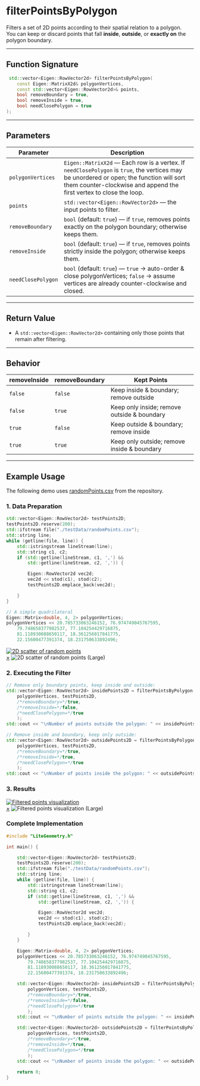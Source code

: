 # **filterPointsByPolygon**

Filters a set of 2D points according to their spatial relation to a polygon.  
You can keep or discard points that fall **inside**, **outside**, or **exactly on** the polygon boundary.

---

## **Function Signature**
```cpp
 std::vector<Eigen::RowVector2d> filterPointsByPolygon(
    const Eigen::MatrixX2d& polygonVertices,
    const std::vector<Eigen::RowVector2d>& points,
    bool removeBoundary = true,
    bool removeInside = true,
    bool needClosePolygon = true
);
```
---

## **Parameters**

| Parameter           | Description                                                                 |
|---------------------|-----------------------------------------------------------------------------|
| `polygonVertices`   | `Eigen::MatrixX2d` — Each row is a vertex. If `needClosePolygon` is `true`, the vertices may be unordered or open; the function will sort them counter-clockwise and append the first vertex to close the loop. |
| `points`            | `std::vector<Eigen::RowVector2d>` — the input points to filter.     |
| `removeBoundary`    | `bool` (default: `true`) — if `true`, removes points exactly on the polygon boundary; otherwise keeps them. |
| `removeInside`      | `bool` (default: `true`) — if `true`, removes points strictly inside the polygon; otherwise keeps them. |
| `needClosePolygon`  | `bool` (default: `true`) — `true` → auto-order & close polygonVertices; `false` → assume vertices are already counter-clockwise and closed. |

---

## **Return Value**
- A `std::vector<Eigen::RowVector2d>` containing only those points that remain after filtering.

---

## **Behavior**

| removeInside | removeBoundary | Kept Points                                        |
|--------------|----------------|----------------------------------------------------|
| `false`      | `false`        | Keep inside & boundary; remove outside             |
| `false`      | `true`         | Keep only inside; remove outside & boundary        |
| `true`       | `false`        | Keep outside & boundary; remove inside             |
| `true`       | `true`         | Keep only outside; remove inside & boundary        |


---

## **Example Usage** 

The following demo uses [randomPoints.csv](https://github.com/ZhikangLai/LiteGeometry/testData/randomPoints.csv) from the repository.

### **1. Data Preparation**
```cpp
std::vector<Eigen::RowVector2d> testPoints2D;
testPoints2D.reserve(200);
std::ifstream file("./testData/randomPoints.csv");
std::string line;
while (getline(file, line)) {
    std::istringstream lineStream(line);
    std::string c1, c2;
    if (std::getline(lineStream, c1, ',') &&
        std::getline(lineStream, c2, ',')) {

        Eigen::RowVector2d vec2d;
        vec2d << stod(c1), stod(c2);
        testPoints2D.emplace_back(vec2d);

    }
}

// A simple quadrilateral
Eigen::Matrix<double, 4, 2> polygonVertices;
polygonVertices << 20.785733063246152, 76.974749045767595,
    79.748658377982537, 77.104254429716875,
    81.118930088650117, 18.361256017841775,
    22.15600477391374, 18.231750633892496;
```
<!-- <p align="center"> <img src="./fig/randomPoint2d.png" width="50%" alt="2D scatter of random points"> </p> -->
<a id="close-lightbox" style="display: none;"></a>
<div class="single-img-container">
    <a href="#lightbox-single-1" class="lightbox-trigger">
        <img src="../fig/randomPoint2d.png" 
             alt="2D scatter of random points"> 
    </a>
</div>

<div id="lightbox-single-1" class="lightbox">
    <a href="#close-lightbox" class="lightbox-close">&times;</a>
    <img src="../fig/randomPoint2d.png" alt="2D scatter of random points (Large)">
</div>

### **2. Executing the Filter**
```cpp
// Remove only boundary points, keep inside and outside:
std::vector<Eigen::RowVector2d> insidePoints2D = filterPointsByPolygon(
    polygonVertices, testPoints2D,
    /*removeBoundary=*/true,
    /*removeInside=*/false,
    /*needClosePolygon=*/true
    );
std::cout << "\nNumber of points outside the polygon: " << insidePoints2D.size() << "\n";

// Remove inside and boundary, keep only outside:
std::vector<Eigen::RowVector2d> outsidePoints2D = filterPointsByPolygon(
    polygonVertices, testPoints2D,
    /*removeBoundary=*/true,
    /*removeInside=*/true,
    /*needClosePolygon=*/true
    );
std::cout << "\nNumber of points inside the polygon: " << outsidePoints2D.size() << "\n";
```

### **3. Results**

<div class="single-img-container">
    <a href="#lightbox-single-2" class="lightbox-trigger">
        <img src="../fig/filterPointsByPolygon.png" 
             alt="Filtered points visualization"> 
    </a>
</div>

<div id="lightbox-single-2" class="lightbox">
    <a href="#close-lightbox" class="lightbox-close">&times;</a>
    <img src="../fig/filterPointsByPolygon.png" alt="Filtered points visualization (Large)">
</div>

### **Complete Implementation**

```cpp
#include "LiteGeometry.h"

int main() {

    std::vector<Eigen::RowVector2d> testPoints2D;
    testPoints2D.reserve(200);
    std::ifstream file("./testData/randomPoints.csv");
    std::string line;
    while (getline(file, line)) {
        std::istringstream lineStream(line);
        std::string c1, c2;
        if (std::getline(lineStream, c1, ',') &&
            std::getline(lineStream, c2, ',')) {

            Eigen::RowVector2d vec2d;
            vec2d << stod(c1), stod(c2);
            testPoints2D.emplace_back(vec2d);

        }
    }

    Eigen::Matrix<double, 4, 2> polygonVertices;
    polygonVertices << 20.785733063246152, 76.974749045767595,
        79.748658377982537, 77.104254429716875,
        81.118930088650117, 18.361256017841775,
        22.15600477391374, 18.231750633892496;

    std::vector<Eigen::RowVector2d> insidePoints2D = filterPointsByPolygon(
        polygonVertices, testPoints2D,
        /*removeBoundary=*/true,
        /*removeInside=*/false,
        /*needClosePolygon=*/true
        );
    std::cout << "\nNumber of points outside the polygon: " << insidePoints2D.size() << "\n";

    std::vector<Eigen::RowVector2d> outsidePoints2D = filterPointsByPolygon(
        polygonVertices, testPoints2D,
        /*removeBoundary=*/true,
        /*removeInside=*/true,
        /*needClosePolygon=*/true
        );
    std::cout << "\nNumber of points inside the polygon: " << outsidePoints2D.size() << "\n";
    
    return 0;
}
```

